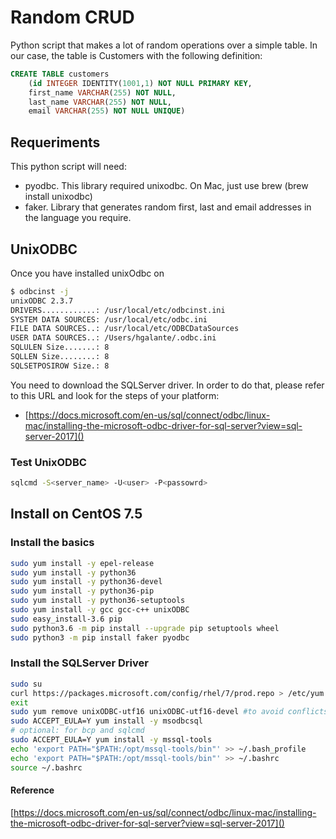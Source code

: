 # Random CRUD
Python script that makes a lot of random operations over a simple table. 
In our case, the table is Customers with the following definition:

```sql 
CREATE TABLE customers 
    (id INTEGER IDENTITY(1001,1) NOT NULL PRIMARY KEY, 
    first_name VARCHAR(255) NOT NULL, 
    last_name VARCHAR(255) NOT NULL, 
    email VARCHAR(255) NOT NULL UNIQUE)
```

## Requeriments
This python script will need: 
* pyodbc. This library required unixodbc. On Mac, just use brew (brew install unixodbc)
* faker. Library that generates random first, last and email addresses in the language you require.

## UnixODBC
Once you have installed unixOdbc on  
```bash
$ odbcinst -j
unixODBC 2.3.7
DRIVERS............: /usr/local/etc/odbcinst.ini
SYSTEM DATA SOURCES: /usr/local/etc/odbc.ini
FILE DATA SOURCES..: /usr/local/etc/ODBCDataSources
USER DATA SOURCES..: /Users/hgalante/.odbc.ini
SQLULEN Size.......: 8
SQLLEN Size........: 8
SQLSETPOSIROW Size.: 8
```
You need to download the SQLServer driver. In order to do that, please refer to this URL and look for the steps of your platform:

* [https://docs.microsoft.com/en-us/sql/connect/odbc/linux-mac/installing-the-microsoft-odbc-driver-for-sql-server?view=sql-server-2017]()

### Test UnixODBC

```bash
sqlcmd -S<server_name> -U<user> -P<passowrd>
```

## Install on CentOS 7.5
### Install the basics
```bash
sudo yum install -y epel-release
sudo yum install -y python36
sudo yum install -y python36-devel
sudo yum install -y python36-pip
sudo yum install -y python36-setuptools
sudo yum install -y gcc gcc-c++ unixODBC 
sudo easy_install-3.6 pip
sudo python3.6 -m pip install --upgrade pip setuptools wheel
sudo python3 -m pip install faker pyodbc
``` 
### Install the SQLServer Driver
```bash
sudo su
curl https://packages.microsoft.com/config/rhel/7/prod.repo > /etc/yum.repos.d/mssql-release.repo
exit
sudo yum remove unixODBC-utf16 unixODBC-utf16-devel #to avoid conflicts
sudo ACCEPT_EULA=Y yum install -y msodbcsql
# optional: for bcp and sqlcmd
sudo ACCEPT_EULA=Y yum install -y mssql-tools
echo 'export PATH="$PATH:/opt/mssql-tools/bin"' >> ~/.bash_profile
echo 'export PATH="$PATH:/opt/mssql-tools/bin"' >> ~/.bashrc
source ~/.bashrc
```
#### Reference
[https://docs.microsoft.com/en-us/sql/connect/odbc/linux-mac/installing-the-microsoft-odbc-driver-for-sql-server?view=sql-server-2017]()
